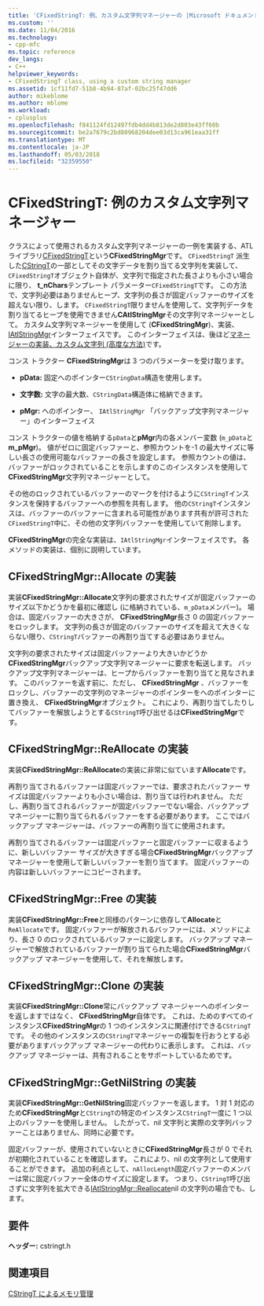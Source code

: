 ```yaml
---
title: 'CFixedStringT: 例、カスタム文字列マネージャーの |Microsoft ドキュメント'
ms.custom: ''
ms.date: 11/04/2016
ms.technology:
- cpp-mfc
ms.topic: reference
dev_langs:
- C++
helpviewer_keywords:
- CFixedStringT class, using a custom string manager
ms.assetid: 1cf11fd7-51b8-4b94-87af-02bc25f47dd6
author: mikeblome
ms.author: mblome
ms.workload:
- cplusplus
ms.openlocfilehash: f841124fd12497fdb4dd4b813de2d803e43ff60b
ms.sourcegitcommit: be2a7679c2bd80968204dee03d13ca961eaa31ff
ms.translationtype: MT
ms.contentlocale: ja-JP
ms.lasthandoff: 05/03/2018
ms.locfileid: "32359550"
---
```

# <a name="cfixedstringt-example-of-a-custom-string-manager"></a>CFixedStringT: 例のカスタム文字列マネージャー
クラスによって使用されるカスタム文字列マネージャーの一例を実装する、ATL ライブラリ[CFixedStringT](../atl-mfc-shared/reference/cfixedstringt-class.md)という**CFixedStringMgr**です。 `CFixedStringT` 派生した[CStringT](../atl-mfc-shared/reference/cstringt-class.md)の一部としてその文字データを割り当てる文字列を実装して、`CFixedStringT`オブジェクト自体が、文字列で指定された長さよりも小さい場合に限り、 **t_nChars**テンプレート パラメーター`CFixedStringT`です。 この方法で、文字列必要はありませんヒープ、文字列の長さが固定バッファーのサイズを超えない限り、します。 `CFixedStringT`限りませんを使用して、文字列データを割り当てるヒープを使用できません**CAtlStringMgr**その文字列マネージャーとして。 カスタム文字列マネージャーを使用して (**CFixedStringMgr**)、実装、 [IAtlStringMgr](../atl-mfc-shared/reference/iatlstringmgr-class.md)インターフェイスです。 このインターフェイスは、後ほど[マネージャーの実装、カスタム文字列 (高度な方法)](../atl-mfc-shared/implementation-of-a-custom-string-manager-advanced-method.md)です。  
  
 コンス トラクター **CFixedStringMgr**は 3 つのパラメーターを受け取ります。  
  
-   **pData:** 固定へのポインター`CStringData`構造を使用します。  
  
-   **文字数:** 文字の最大数、`CStringData`構造体に格納できます。  
  
-   **pMgr:** へのポインター、 `IAtlStringMgr` 「バックアップ文字列マネージャー」のインターフェイス  
  
 コンス トラクターの値を格納する`pData`と**pMgr**内の各メンバー変数 (`m_pData`と**m_pMgr**)。 値がゼロに固定バッファーと、参照カウントを-1 の最大サイズに等しい長さの使用可能なバッファーの長さを設定します。 参照カウントの値は、バッファーがロックされていることを示しますのこのインスタンスを使用して**CFixedStringMgr**文字列マネージャーとして。  
  
 その他のロックされているバッファーのマークを付けるように`CStringT`インスタンスを保持するバッファーへの参照を共有します。 他の`CStringT`インスタンスは、バッファーのバッファーに含まれる可能性があります共有が許可された`CFixedStringT`中に、その他の文字列バッファーを使用していて削除します。  
  
 **CFixedStringMgr**の完全な実装は、`IAtlStringMgr`インターフェイスです。 各メソッドの実装は、個別に説明しています。  
  
## <a name="implementation-of-cfixedstringmgrallocate"></a>CFixedStringMgr::Allocate の実装  
 実装**CFixedStringMgr::Allocate**文字列の要求されたサイズが固定バッファーのサイズ以下かどうかを最初に確認し (に格納されている、`m_pData`メンバー)。 場合は、固定バッファーの大きさが、 **CFixedStringMgr**長さ 0 の固定バッファーをロックします。 文字列の長さが固定のバッファーのサイズを超えて大きくならない限り、`CStringT`バッファーの再割り当てする必要はありません。  
  
 文字列の要求されたサイズは固定バッファーより大きいかどうか**CFixedStringMgr**バックアップ文字列マネージャーに要求を転送します。 バックアップ文字列マネージャーは、ヒープからバッファーを割り当てと見なされます。 このバッファーを返す前に、ただし、 **CFixedStringMgr** 、バッファーをロックし、バッファーの文字列のマネージャーのポインターをへのポインターに置き換え、 **CFixedStringMgr**オブジェクト。 これにより、再割り当てしたりしてバッファーを解放しようとする`CStringT`呼び出せるは**CFixedStringMgr**です。  
  
## <a name="implementation-of-cfixedstringmgrreallocate"></a>CFixedStringMgr::ReAllocate の実装  
 実装**CFixedStringMgr::ReAllocate**の実装に非常に似ています**Allocate**です。  
  
 再割り当てされるバッファーは固定バッファーでは、要求されたバッファー サイズは固定バッファーよりも小さい場合は、割り当ては行われません。 ただし、再割り当てされるバッファーが固定バッファーでない場合、バックアップ マネージャーに割り当てられるバッファーをする必要があります。 ここではバックアップ マネージャーは、バッファーの再割り当てに使用されます。  
  
 再割り当てされるバッファーは固定バッファーと固定バッファーに収まるように、新しいバッファー サイズが大きすぎる場合**CFixedStringMgr**バックアップ マネージャーを使用して新しいバッファーを割り当てます。 固定バッファーの内容は新しいバッファーにコピーされます。  
  
## <a name="implementation-of-cfixedstringmgrfree"></a>CFixedStringMgr::Free の実装  
 実装**CFixedStringMgr::Free**と同様のパターンに依存して**Allocate**と`ReAllocate`です。 固定バッファーが解放されるバッファーには、メソッドにより、長さ 0 のロックされているバッファーに設定します。 バックアップ マネージャーで解放されているバッファーが割り当てられた場合**CFixedStringMgr**バックアップ マネージャーを使用して、それを解放します。  
  
## <a name="implementation-of-cfixedstringmgrclone"></a>CFixedStringMgr::Clone の実装  
 実装**CFixedStringMgr::Clone**常にバックアップ マネージャーへのポインターを返しますではなく、 **CFixedStringMgr**自体です。 これは、ためのすべてのインスタンス**CFixedStringMgr**の 1 つのインスタンスに関連付けできる`CStringT`です。 その他のインスタンスの`CStringT`マネージャーの複製を行おうとする必要がありますバックアップ マネージャーの代わりに表示します。 これは、バックアップ マネージャーは、共有されることをサポートしているためです。  
  
## <a name="implementation-of-cfixedstringmgrgetnilstring"></a>CFixedStringMgr::GetNilString の実装  
 実装**CFixedStringMgr::GetNilString**固定バッファーを返します。 1 対 1 対応のため**CFixedStringMgr**と`CStringT`の特定のインスタンス`CStringT`一度に 1 つ以上のバッファーを使用しません。 したがって、nil 文字列と実際の文字列バッファーことはありません、同時に必要です。  
  
 固定バッファーが、使用されていないときに**CFixedStringMgr**長さが 0 でそれが初期化されていることを確認します。 これにより、nil の文字列として使用することができます。 追加の利点として、`nAllocLength`固定バッファーのメンバーは常に固定バッファー全体のサイズに設定します。 つまり、`CStringT`呼び出さずに文字列を拡大できる[IAtlStringMgr::Reallocate](../atl-mfc-shared/reference/iatlstringmgr-class.md#reallocate)nil の文字列の場合でも、します。  
  
## <a name="requirements"></a>要件  
 **ヘッダー:** cstringt.h  
  
## <a name="see-also"></a>関連項目  
 [CStringT によるメモリ管理](../atl-mfc-shared/memory-management-with-cstringt.md)

